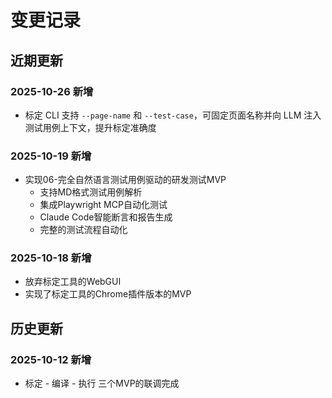 # 变更记录

## 近期更新

### 2025-10-26 新增
- 标定 CLI 支持 `--page-name` 和 `--test-case`，可固定页面名称并向 LLM 注入测试用例上下文，提升标定准确度

### 2025-10-19 新增
- 实现06-完全自然语言测试用例驱动的研发测试MVP
  - 支持MD格式测试用例解析
  - 集成Playwright MCP自动化测试
  - Claude Code智能断言和报告生成
  - 完整的测试流程自动化

### 2025-10-18 新增
- 放弃标定工具的WebGUI
- 实现了标定工具的Chrome插件版本的MVP

## 历史更新

### 2025-10-12 新增
- 标定 - 编译 - 执行 三个MVP的联调完成
